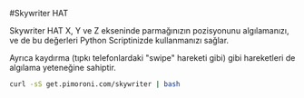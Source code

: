 <!--
---
name: Skywriter HAT
description: 3 Boyutlu pozisyon ve hareket sensörü.
pincount: 40
pin:
  '3':
    mode: i2c
  '5':
    mode: i2c
  '11':
    name: Reset
  '13':
    name: Transfer
-->
#Skywriter HAT

Skywriter HAT X, Y ve Z ekseninde parmağınızın pozisyonunu algılamanızı, ve de bu değerleri Python Scriptinizde kullanmanızı sağlar.

Ayrıca kaydırma (tıpkı telefonlardaki "swipe" hareketi gibi) gibi hareketleri de algılama yeteneğine sahiptir.

```bash
curl -sS get.pimoroni.com/skywriter | bash
```
